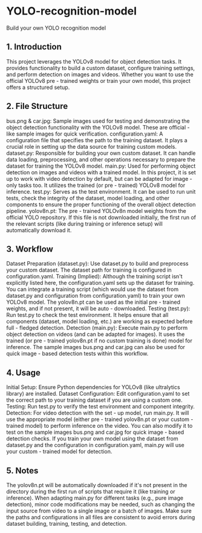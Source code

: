 # YOLO-recognition-model
Build your own YOLO recognition model

## 1. Introduction
This project leverages the YOLOv8 model for object detection tasks. It provides functionality to build a custom dataset, configure training settings, and perform detection on images and videos. Whether you want to use the official YOLOv8 pre - trained weights or train your own model, this project offers a structured setup.
## 2. File Structure
bus.png & car.jpg: Sample images used for testing and demonstrating the object detection functionality with the YOLOv8 model. These are official - like sample images for quick verification.
configuration.yaml: A configuration file that specifies the path to the training dataset. It plays a crucial role in setting up the data source for training custom models.
dataset.py: Responsible for building your own custom dataset. It can handle data loading, preprocessing, and other operations necessary to prepare the dataset for training the YOLOv8 model.
main.py: Used for performing object detection on images and videos with a trained model. In this project, it is set up to work with video detection by default, but can be adapted for image - only tasks too. It utilizes the trained (or pre - trained) YOLOv8 model for inference.
test.py: Serves as the test environment. It can be used to run unit tests, check the integrity of the dataset, model loading, and other components to ensure the proper functioning of the overall object detection pipeline.
yolov8n.pt: The pre - trained YOLOv8n model weights from the official YOLO repository. If this file is not downloaded initially, the first run of the relevant scripts (like during training or inference setup) will automatically download it.
## 3. Workflow
Dataset Preparation (dataset.py): Use dataset.py to build and preprocess your custom dataset. The dataset path for training is configured in configuration.yaml.
Training (Implied): Although the training script isn't explicitly listed here, the configuration.yaml sets up the dataset for training. You can integrate a training script (which would use the dataset from dataset.py and configuration from configuration.yaml) to train your own YOLOv8 model. The yolov8n.pt can be used as the initial pre - trained weights, and if not present, it will be auto - downloaded.
Testing (test.py): Run test.py to check the test environment. It helps ensure that all components (dataset, model loading, etc.) are working as expected before full - fledged detection.
Detection (main.py): Execute main.py to perform object detection on videos (and can be adapted for images). It uses the trained (or pre - trained yolov8n.pt if no custom training is done) model for inference. The sample images bus.png and car.jpg can also be used for quick image - based detection tests within this workflow.
## 4. Usage
Initial Setup: Ensure Python dependencies for YOLOv8 (like ultralytics library) are installed.
Dataset Configuration: Edit configuration.yaml to set the correct path to your training dataset if you are using a custom one.
Testing: Run test.py to verify the test environment and component integrity.
Detection:
For video detection with the set - up model, run main.py. It will use the appropriate model (either pre - trained yolov8n.pt or your custom - trained model) to perform inference on the video. You can also modify it to test on the sample images bus.png and car.jpg for quick image - based detection checks.
If you train your own model using the dataset from dataset.py and the configuration in configuration.yaml, main.py will use your custom - trained model for detection.
## 5. Notes
The yolov8n.pt will be automatically downloaded if it's not present in the directory during the first run of scripts that require it (like training or inference).
When adapting main.py for different tasks (e.g., pure image detection), minor code modifications may be needed, such as changing the input source from video to a single image or a batch of images.
Make sure the paths and configurations in all files are consistent to avoid errors during dataset building, training, testing, and detection.
